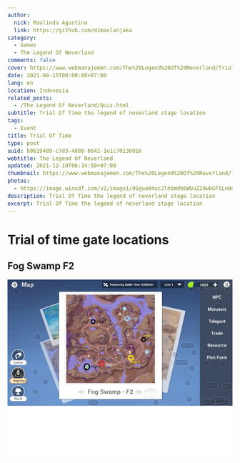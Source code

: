 ```yaml
---
author:
  nick: Maulinda Agustina
  link: https://github.com/dimaslanjaka
category:
  - Games
  - The Legend Of Neverland
comments: false
cover: https://www.webmanajemen.com/The%20Legend%20Of%20Neverland/Trial%20Of%20Time/6c8fa1479a17ce543d7f4f29197b5eb9.jpeg
date: 2021-08-15T00:00:00+07:00
lang: en
location: Indonesia
related_posts:
  - /The Legend Of Neverland/Quiz.html
subtitle: Trial Of Time the legend of neverland stage location
tags:
  - Event
title: Trial Of Time
type: post
uuid: b0619489-c7d3-4888-8642-1e1c70136016
webtitle: The Legend Of Neverland
updated: 2021-12-19T06:34:50+07:00
thumbnail: https://www.webmanajemen.com/The%20Legend%20Of%20Neverland/Trial%20Of%20Time/6c8fa1479a17ce543d7f4f29197b5eb9.jpeg
photos:
  - https://image.winudf.com/v2/image1/dGguaW4uc2lhbWdhbWUuZ2dwbGF5LnNqenRzZWFfc2NyZWVuXzBfMTYwOTI0NzAyN18wNTQ/screen-0.jpg?fakeurl=1&type=.jpg
description: Trial Of Time the legend of neverland stage location
excerpt: Trial Of Time the legend of neverland stage location
---
```


  # Trial of time gate locations

## Fog Swamp F2

![Fog Swamp F2](./Trial%20Of%20Time/Trial%20Of%20Time%20Fog%20Swamp%20F2%20-%203.png)
